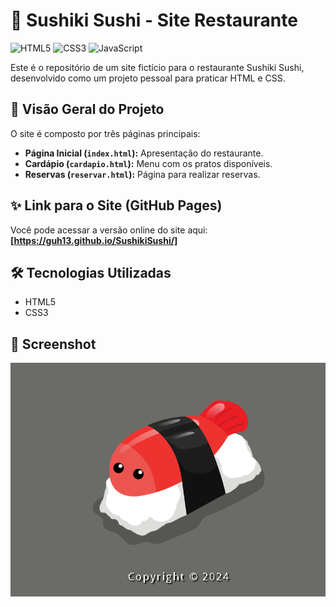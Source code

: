 # 🍣 Sushiki Sushi - Site Restaurante

![HTML5](https://img.shields.io/badge/HTML5-%23E34F26.svg?style=for-the-badge&logo=html5&logoColor=white) ![CSS3](https://img.shields.io/badge/CSS3-%231572B6.svg?style=for-the-badge&logo=css3&logoColor=white) ![JavaScript](https://img.shields.io/badge/JavaScript-%23F7DF1E.svg?style=for-the-badge&logo=javascript&logoColor=black)

Este é o repositório de um site fictício para o restaurante Sushiki Sushi, desenvolvido como um projeto pessoal para praticar HTML e CSS.

## 📝 Visão Geral do Projeto

O site é composto por três páginas principais:
- **Página Inicial (`index.html`):** Apresentação do restaurante.
- **Cardápio (`cardapio.html`):** Menu com os pratos disponíveis.
- **Reservas (`reservar.html`):** Página para realizar reservas.

## ✨ Link para o Site (GitHub Pages)

Você pode acessar a versão online do site aqui:
**[https://guh13.github.io/SushikiSushi/]**

## 🛠️ Tecnologias Utilizadas
- HTML5
- CSS3

## 📸 Screenshot

![Screenshot da Página Inicial](assets/images/Screenshot_1.png)
